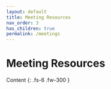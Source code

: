 ```yaml
---
layout: default
title: Meeting Resources
nav_order: 3
has_children: true
permalink: /meetings
---
```


# Meeting Resources

Content
{: .fs-6 .fw-300 }
